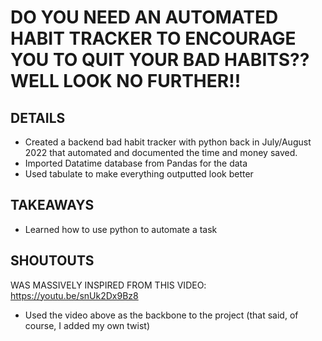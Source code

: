 # DO YOU NEED AN AUTOMATED HABIT TRACKER TO ENCOURAGE YOU TO QUIT YOUR BAD HABITS?? WELL LOOK NO FURTHER!! 

## DETAILS
- Created a backend bad habit tracker with python back in July/August 2022 that automated and documented the time and money saved.
- Imported Datatime database from Pandas for the data
- Used tabulate to make everything outputted look better

## TAKEAWAYS
- Learned how to use python to automate a task

## SHOUTOUTS
WAS MASSIVELY INSPIRED FROM THIS VIDEO: https://youtu.be/snUk2Dx9Bz8
- Used the video above as the backbone to the project (that said, of course, I added my own twist)
